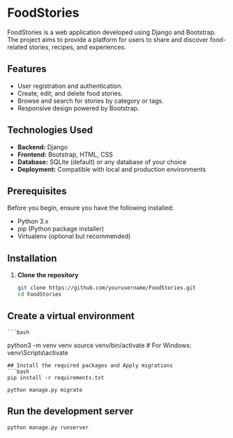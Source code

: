 # FoodStories

FoodStories is a web application developed using Django and Bootstrap. The project aims to provide a platform for users to share and discover food-related stories, recipes, and experiences.

## Features

- User registration and authentication.
- Create, edit, and delete food stories.
- Browse and search for stories by category or tags.
- Responsive design powered by Bootstrap.

## Technologies Used

- **Backend:** Django
- **Frontend:** Bootstrap, HTML, CSS
- **Database:** SQLite (default) or any database of your choice
- **Deployment:** Compatible with local and production environments

## Prerequisites

Before you begin, ensure you have the following installed:

- Python 3.x
- pip (Python package installer)
- Virtualenv (optional but recommended)

## Installation

1. **Clone the repository**
   ```bash
   git clone https://github.com/yourusername/FoodStories.git
   cd FoodStories
   ```

## Create a virtual environment

    ```bash

python3 -m venv venv
source venv/bin/activate # For Windows: venv\Scripts\activate

````
## Install the required packages and Apply migrations
```bash
pip install -r requirements.txt

python manage.py migrate

````

## Run the development server

```bash
python manage.py runserver
```
